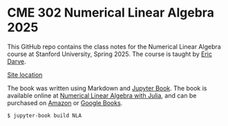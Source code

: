 # CME 302 Numerical Linear Algebra 2025

This GitHub repo contains the class notes for the Numerical Linear Algebra course at Stanford University, Spring 2025. The course is taught by [Eric Darve](https://profiles.stanford.edu/eric-darve).

[Site location](https://ericdarve.github.io/NLA/)

The book was written using Markdown and [Jupyter Book](https://jupyterbook.org/en/stable/intro.html). The book is available online at [Numerical Linear Algebra with Julia](https://epubs.siam.org/doi/book/10.1137/1.9781611976557), and can be purchased on [Amazon](https://www.amazon.com/Numerical-Linear-Algebra-Julia-Darve/dp/1611976545) or [Google Books](https://play.google.com/store/books/details/Numerical_Linear_Algebra_with_Julia?id=lt9BEAAAQBAJ).

```
$ jupyter-book build NLA
```

